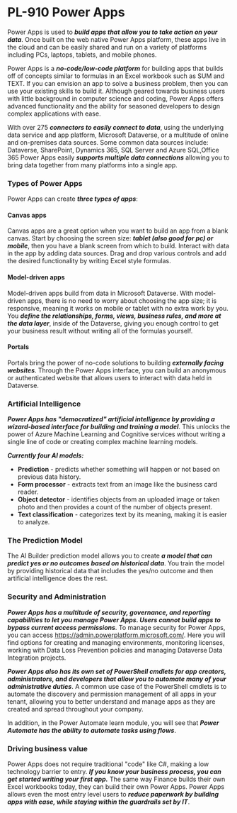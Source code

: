 # PL-910 Power Apps

Power Apps is used to ***build apps that allow you to take action on your data***. Once built on the web native Power Apps platform, these apps live in the cloud and can be easily shared and run on a variety of platforms including PCs, laptops, tablets, and mobile phones.

Power Apps is a ***no-code/low-code platform*** for building apps that builds off of concepts similar to formulas in an Excel workbook such as SUM and TEXT. If you can envision an app to solve a business problem, then you can use your existing skills to build it. Although geared towards business users with little background in computer science and coding, Power Apps offers advanced functionality and the ability for seasoned developers to design complex applications with ease.

With over 275 ***connectors to easily connect to data***, using the underlying data service and app platform, Microsoft Dataverse, or a multitude of online and on-premises data sources. Some common data sources include: Dataverse, SharePoint, Dynamics 365, SQL Server and Azure SQL,Office 365 Power Apps easily ***supports multiple data connections*** allowing you to bring data together from many platforms into a single app.

### Types of Power Apps

Power Apps can create ***three types of apps***: 

#### Canvas apps

Canvas apps are a great option when you want to build an app from a blank canvas. Start by choosing the screen size: ***tablet (also good for pc) or mobile***, then you have a blank screen from which to build. Interact with data in the app by adding data sources. Drag and drop various controls and add the desired functionality by writing Excel style formulas. 

#### Model-driven apps

Model-driven apps build from data in Microsoft Dataverse. With model-driven apps, there is no need to worry about choosing the app size; it is responsive, meaning it works on mobile or tablet with no extra work by you. You ***define the relationships, forms, views, business rules, and more at the data layer***, inside of the Dataverse, giving you enough control to get your business result without writing all of the formulas yourself.

#### Portals

Portals bring the power of no-code solutions to building ***externally facing websites***. Through the Power Apps interface, you can build an anonymous or authenticated website that allows users to interact with data held in Dataverse. 

### Artificial Intelligence

***Power Apps has "democratized" artificial intelligence by providing a wizard-based interface for building and training a model***. This unlocks the power of Azure Machine Learning and Cognitive services without writing a single line of code or creating complex machine learning models.

***Currently four AI models:***

- **Prediction** - predicts whether something will happen or not based on previous data history. 
- **Form processor** - extracts text from an image like the business card reader.
- **Object detector** - identifies objects from an uploaded image or taken photo and then provides a count of the number of objects present.
- **Text classification** - categorizes text by its meaning, making it is easier to analyze.

### The Prediction Model

The AI Builder prediction model allows you to create ***a model that can predict yes or no outcomes based on historical data***. You train the model by providing historical data that includes the yes/no outcome and then artificial intelligence does the rest.

### Security and Administration

***Power Apps has a multitude of security, governance, and reporting capabilities to let you manage Power Apps. Users cannot build apps to bypass current access permissions***. To manage security for Power Apps, you can access https://admin.powerplatform.microsoft.com/. Here you will find options for creating and managing environments, monitoring licenses, working with Data Loss Prevention policies and managing Dataverse Data Integration projects. 

***Power Apps also has its own set of PowerShell cmdlets for app creators, administrators, and developers that allow you to automate many of your administrative duties***. A common use case of the PowerShell cmdlets is to automate the discovery and permission management of all apps in your tenant, allowing you to better understand and manage apps as they are created and spread throughout your company.

In addition, in the Power Automate learn module, you will see that ***Power Automate has the ability to automate tasks using flows***. 

### Driving business value

Power Apps does not require traditional "code" like C#, making a low technology barrier to entry. ***If you know your business process, you can get started writing your first app.*** The same way Finance builds their own Excel workbooks today, they can build their own Power Apps. Power Apps allows even the most entry level users to ***reduce paperwork by building apps with ease, while staying within the guardrails set by IT***. 

